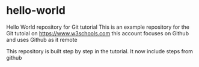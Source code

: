 # hello-world
Hello World repository for Git tutorial
This is an example repository for the Git tutoial on https://www.w3schools.com
this account focuses on Github and uses Github as it remote

This repository is built step by step in the tutorial.
 It now include steps from github
